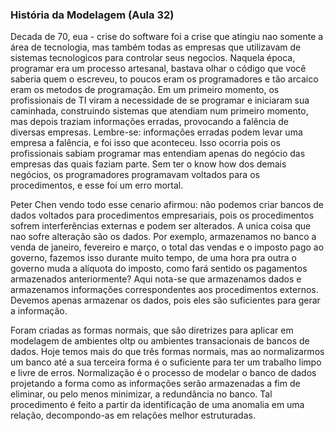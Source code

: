 ### História da Modelagem (Aula 32)

<p>Decada de 70, eua - crise do software foi a crise que atingiu nao somente a área de tecnologia, mas também todas as empresas que utilizavam de sistemas tecnologicos para controlar seus negocios. Naquela época, programar era um processo artesanal, bastava olhar o código que você saberia quem o escreveu, to poucos eram os programadores e tão arcaico eram os metodos de programação. Em um primeiro momento, os profissionais de TI viram a necessidade de se programar e iniciaram sua caminhada, construindo sistemas que atendiam num primeiro momento, mas depois traziam informações erradas, provocando a falência de diversas empresas. Lembre-se: informações erradas podem levar uma empresa a falência, e foi isso que aconteceu. Isso ocorria pois os profissionais sabiam programar mas entendiam apenas do negócio das empresas das quais faziam parte. Sem ter o know how dos demais negócios, os programadores programavam voltados para os procedimentos, e esse foi um erro mortal.

Peter Chen vendo todo esse cenario afirmou: não podemos criar bancos de dados voltados para procedimentos empresariais, pois os procedimentos sofrem interferências externas e podem ser alterados. A unica coisa que nao sofre alteração são os dados. Por exemplo, armazenamos no banco a venda de janeiro, fevereiro e março, o total das vendas e o imposto pago ao governo, fazemos isso durante muito tempo, de uma hora pra outra o governo muda a alíquota do imposto, como fará sentido os pagamentos armazenados anteriormente? Aqui nota-se que armazenamos dados e armazenamos informações correspondentes aos procedimentos externos. Devemos apenas armazenar os dados, pois eles são suficientes para gerar a informação.

Foram criadas as formas normais, que são diretrizes para aplicar em modelagem de ambientes oltp ou ambientes transacionais de bancos de dados. Hoje temos mais do que três formas normais, mas ao normalizarmos um banco até a sua terceira forma é o suficiente para ter um trabalho limpo e livre de erros. 
Normalização é o processo de modelar o banco de dados projetando a forma como as informações serão armazenadas a fim de eliminar, ou pelo menos minimizar, a redundância no banco. Tal procedimento é feito a partir da identificação de uma anomalia em uma relação, decompondo-as em relações melhor estruturadas.</p>
